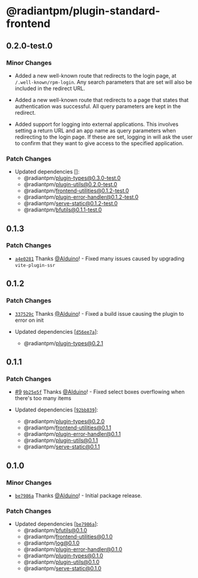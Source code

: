 # @radiantpm/plugin-standard-frontend

## 0.2.0-test.0

### Minor Changes

-   Added a new well-known route that redirects to the login page, at `/.well-known/rpm-login`. Any search parameters that are set will also be included in the redirect URL.

-   Added a new well-known route that redirects to a page that states that authentication was successful. All query parameters are kept in the redirect.

-   Added support for logging into external applications. This involves setting a return URL and an app name as query parameters when redirecting to the login page. If these are set, logging in will ask the user to confirm that they want to give access to the specified application.

### Patch Changes

-   Updated dependencies []:
    -   @radiantpm/plugin-types@0.3.0-test.0
    -   @radiantpm/plugin-utils@0.2.0-test.0
    -   @radiantpm/frontend-utilities@0.1.2-test.0
    -   @radiantpm/plugin-error-handler@0.1.2-test.0
    -   @radiantpm/serve-static@0.1.2-test.0
    -   @radiantpm/bfutils@0.1.1-test.0

## 0.1.3

### Patch Changes

-   [`a4e0281`](https://github.com/RadiantPM/RadiantPM/commit/a4e028194b1324021cd6773da176bd8c6bd266ec) Thanks [@Alduino](https://github.com/Alduino)! - Fixed many issues caused by upgrading `vite-plugin-ssr`

## 0.1.2

### Patch Changes

-   [`337529c`](https://github.com/RadiantPM/RadiantPM/commit/337529c1c176b1b8aea7b4ec55fcbb814e4cad02) Thanks [@Alduino](https://github.com/Alduino)! - Fixed a build issue causing the plugin to error on init

-   Updated dependencies [[`d56ee7a`](https://github.com/RadiantPM/RadiantPM/commit/d56ee7a722c213219abb7b6806dcbf0807d70409)]:
    -   @radiantpm/plugin-types@0.2.1

## 0.1.1

### Patch Changes

-   [#9](https://github.com/RadiantPM/RadiantPM/pull/9) [`9b25e5f`](https://github.com/RadiantPM/RadiantPM/commit/9b25e5ffc15255b2165e47552db07b5c66ff655e) Thanks [@Alduino](https://github.com/Alduino)! - Fixed select boxes overflowing when there's too many items

-   Updated dependencies [[`92bb839`](https://github.com/RadiantPM/RadiantPM/commit/92bb839607e731207231fa999cbcc564c308e23b)]:
    -   @radiantpm/plugin-types@0.2.0
    -   @radiantpm/frontend-utilities@0.1.1
    -   @radiantpm/plugin-error-handler@0.1.1
    -   @radiantpm/plugin-utils@0.1.1
    -   @radiantpm/serve-static@0.1.1

## 0.1.0

### Minor Changes

-   [`be7986a`](https://github.com/RadiantGuild/Apps.RadiantPM/commit/be7986a62980476e650169f8ec49445ff1943d89) Thanks [@Alduino](https://github.com/Alduino)! - Initial package release.

### Patch Changes

-   Updated dependencies [[`be7986a`](https://github.com/RadiantGuild/Apps.RadiantPM/commit/be7986a62980476e650169f8ec49445ff1943d89)]:
    -   @radiantpm/bfutils@0.1.0
    -   @radiantpm/frontend-utilities@0.1.0
    -   @radiantpm/log@0.1.0
    -   @radiantpm/plugin-error-handler@0.1.0
    -   @radiantpm/plugin-types@0.1.0
    -   @radiantpm/plugin-utils@0.1.0
    -   @radiantpm/serve-static@0.1.0
